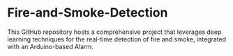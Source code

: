 # Fire-and-Smoke-Detection
This GitHub repository hosts a comprehensive project that leverages deep learning techniques for the real-time detection of fire and smoke, integrated with an Arduino-based Alarm.
